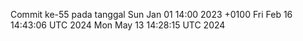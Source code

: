 Commit ke-55 pada tanggal Sun Jan 01 14:00 2023 +0100
Fri Feb 16 14:43:06 UTC 2024
Mon May 13 14:28:15 UTC 2024
